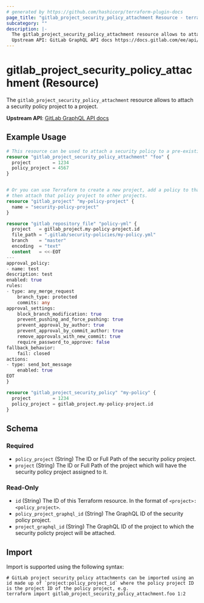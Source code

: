 ```yaml
---
# generated by https://github.com/hashicorp/terraform-plugin-docs
page_title: "gitlab_project_security_policy_attachment Resource - terraform-provider-gitlab"
subcategory: ""
description: |-
  The gitlab_project_security_policy_attachment resource allows to attach a security policy project to a project.
  Upstream API: GitLab GraphQL API docs https://docs.gitlab.com/ee/api/graphql/reference/index.html#mutationsecuritypolicyprojectassign
---
```


# gitlab_project_security_policy_attachment (Resource)

The `gitlab_project_security_policy_attachment` resource allows to attach a security policy project to a project.

**Upstream API**: [GitLab GraphQL API docs](https://docs.gitlab.com/ee/api/graphql/reference/index.html#mutationsecuritypolicyprojectassign)

## Example Usage

```terraform
# This resource can be used to attach a security policy to a pre-existing project
resource "gitlab_project_security_policy_attachment" "foo" {
  project        = 1234
  policy_project = 4567
}


# Or you can use Terraform to create a new project, add a policy to that project,
# then attach that policy project to other projects.
resource "gitlab_project" "my-policy-project" {
  name = "security-policy-project"
}

resource "gitlab_repository_file" "policy-yml" {
  project   = gitlab_project.my-policy-project.id
  file_path = ".gitlab/security-policies/my-policy.yml"
  branch    = "master"
  encoding  = "text"
  content   = <<-EOT
---
approval_policy:
- name: test
description: test
enabled: true
rules:
- type: any_merge_request
    branch_type: protected
    commits: any
approval_settings:
    block_branch_modification: true
    prevent_pushing_and_force_pushing: true
    prevent_approval_by_author: true
    prevent_approval_by_commit_author: true
    remove_approvals_with_new_commit: true
    require_password_to_approve: false
fallback_behavior:
    fail: closed
actions:
- type: send_bot_message
    enabled: true
EOT
}

resource "gitlab_project_security_policy" "my-policy" {
  project        = 1234
  policy_project = gitlab_project.my-policy-project.id
}
```

<!-- schema generated by tfplugindocs -->
## Schema

### Required

- `policy_project` (String) The ID or Full Path of the security policy project.
- `project` (String) The ID or Full Path of the project which will have the security policy project assigned to it.

### Read-Only

- `id` (String) The ID of this Terraform resource. In the format of `<project>:<policy_project>`.
- `policy_project_graphql_id` (String) The GraphQL ID of the security policy project.
- `project_graphql_id` (String) The GraphQL ID of the project to which the security policty project will be attached.

## Import

Import is supported using the following syntax:

```shell
# GitLab project security policy attachments can be imported using an id made up of `project:policy_project_id` where the policy project ID is the project ID of the policy project, e.g.
terraform import gitlab_project_security_policy_attachment.foo 1:2
```
